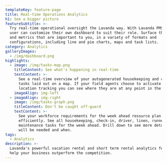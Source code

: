 ```yaml
---
templateKey: feature-page
title: Real-time Operations Analytics
h1: See a bigger picture
featureSubtitle: >-
  Try real-time operational oversight the Lavanda way. With Lavanda PMS each
  user can customize their own dashboard to suit their role. Surface the data
  and metrics that are important to you, in a variety of formats and
  configurations, including line and pie charts, maps and task lists.
category: Analytics
galleryImages:
  - /img/dashboard.png
highlights:
  - image: /img/tasks-map.png
    titleContent: See what's happening in real-time
    textContent: >-
      See a real-time overview of your autogenerated housekeeping and check-in
      tasks laid out on a map. If your field agents choose to activate field
      location tracking you can see where they are at any point in the day. 
    imageAlign: img-left
  - imageAlign: img-right
    image: /img/tasks-graph.png
    titleContent: Don't be caught off-guard
    textContent: >-
      See your workforce requirements for the week ahead resource plan
      efficiently. See all housekeeping, check-in, driver, linen, runner and
      maintenance tasks for the week ahead. Drill down to see more detail of who
      will be needed and when.
tags:
  - Analytics
description: >-
  Lavanda's powerful vacation rental and short term rental analytics features
  help your business outperform the competition.
---
```

